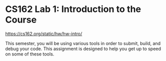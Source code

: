 # CS162 Lab 1: Introduction to the Course

https://cs162.org/static/hw/hw-intro/

This semester, you will be using various tools in order to submit, build, and debug your code. This assignment is designed to help you get up to speed on some of these tools.
